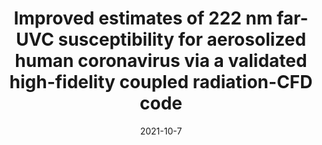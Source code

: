---
title: "Improved estimates of 222 nm far-UVC susceptibility for aerosolized human coronavirus via a validated high-fidelity coupled radiation-CFD code"
collection: publications
permalink: /publication/2021-02-paper-number-14
date: 2021-10-7
venue: 'Scientific Reports'
paperurl: 'https://doi.org/10.1038/s41598-021-99204-0'
citation: 'Buchan, A.G., Yang, L., Welch, D., Brenner, D.J. and Atkinson, K.D., 2021. Improved estimates of 222 nm far-UVC susceptibility for aerosolized human coronavirus via a validated high-fidelity coupled radiation-CFD code. Scientific Reports, 11(1), pp.1-9.'
---